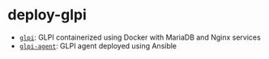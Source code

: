 # deploy-glpi

- [`glpi`](glpi): GLPI containerized using Docker with MariaDB and Nginx services
- [`glpi-agent`](glpi-agent): GLPI agent deployed using Ansible
